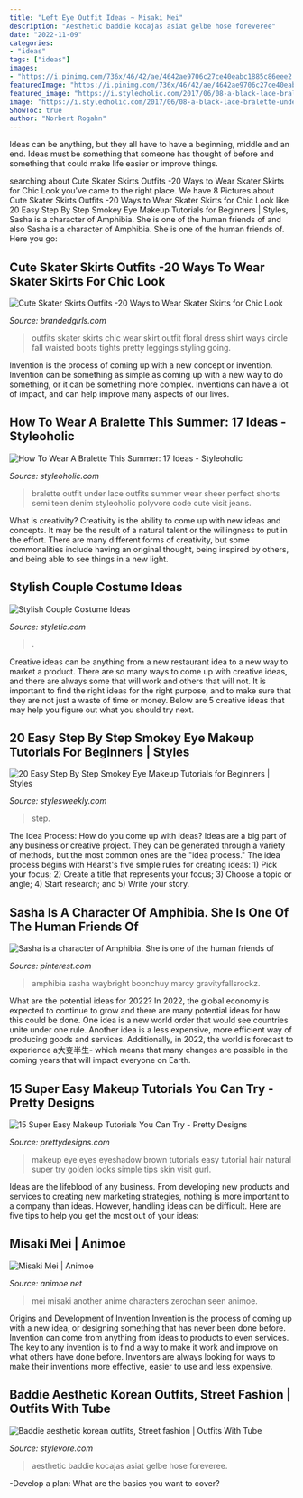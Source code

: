```yaml
---
title: "Left Eye Outfit Ideas ~ Misaki Mei"
description: "Aesthetic baddie kocajas asiat gelbe hose foreveree"
date: "2022-11-09"
categories:
- "ideas"
tags: ["ideas"]
images:
- "https://i.pinimg.com/736x/46/42/ae/4642ae9706c27ce40eabc1885c86eee2.jpg"
featuredImage: "https://i.pinimg.com/736x/46/42/ae/4642ae9706c27ce40eabc1885c86eee2.jpg"
featured_image: "https://i.styleoholic.com/2017/06/08-a-black-lace-bralette-under-a-semi-sheer-white-top-with-black-denim-shorts.jpg"
image: "https://i.styleoholic.com/2017/06/08-a-black-lace-bralette-under-a-semi-sheer-white-top-with-black-denim-shorts.jpg"
ShowToc: true
author: "Norbert Rogahn"
---
```



Ideas can be anything, but they all have to have a beginning, middle and an end. Ideas must be something that someone has thought of before and something that could make life easier or improve things.

	

		
searching about Cute Skater Skirts Outfits -20 Ways to Wear Skater Skirts for Chic Look you've came to the right place. We have 8 Pictures about Cute Skater Skirts Outfits -20 Ways to Wear Skater Skirts for Chic Look like 20 Easy Step By Step Smokey Eye Makeup Tutorials for Beginners | Styles, Sasha is a character of Amphibia. She is one of the human friends of and also Sasha is a character of Amphibia. She is one of the human friends of. Here you go:
		
    
## Cute Skater Skirts Outfits -20 Ways To Wear Skater Skirts For Chic Look

<img loading=lazy src="http://www.brandedgirls.com/wp-content/uploads/2015/08/b4a7bdd2d5de5d6afbfb6386037559b0-686x1024.jpg" onerror="this.onerror=null;this.src='https://tse3.mm.bing.net/th?id=OIP.s9qq-PQ6_XM8myEWkRbEjwHaLD&amp;pid=15.1';" alt="Cute Skater Skirts Outfits -20 Ways to Wear Skater Skirts for Chic Look">

_Source: brandedgirls.com_

>outfits skater skirts chic wear skirt outfit floral dress shirt ways circle fall waisted boots tights pretty leggings styling going. 

	

Invention is the process of coming up with a new concept or invention. Invention can be something as simple as coming up with a new way to do something, or it can be something more complex. Inventions can have a lot of impact, and can help improve many aspects of our lives.

    
## How To Wear A Bralette This Summer: 17 Ideas - Styleoholic

<img loading=lazy src="https://i.styleoholic.com/2017/06/08-a-black-lace-bralette-under-a-semi-sheer-white-top-with-black-denim-shorts.jpg" onerror="this.onerror=null;this.src='https://tse1.mm.bing.net/th?id=OIP.FpPg4QVK1gxrNcnmdzWIngHaJ4&amp;pid=15.1';" alt="How To Wear A Bralette This Summer: 17 Ideas - Styleoholic">

_Source: styleoholic.com_

>bralette outfit under lace outfits summer wear sheer perfect shorts semi teen denim styleoholic polyvore code cute visit jeans. 

	

What is creativity?
Creativity is the ability to come up with new ideas and concepts. It may be the result of a natural talent or the willingness to put in the effort. There are many different forms of creativity, but some commonalities include having an original thought, being inspired by others, and being able to see things in a new light.

    
## Stylish Couple Costume Ideas

<img loading=lazy src="https://styletic.com/wp-content/uploads/2015/10/couple-costume-ideas/14-couple-costume-ideas.jpg" onerror="this.onerror=null;this.src='https://tse3.mm.bing.net/th?id=OIP.5eWxGIdwOPKB9GWIwHUfMAHaJ4&amp;pid=15.1';" alt="Stylish Couple Costume Ideas">

_Source: styletic.com_

>. 

	

Creative ideas can be anything from a new restaurant idea to a new way to market a product. There are so many ways to come up with creative ideas, and there are always some that will work and others that will not. It is important to find the right ideas for the right purpose, and to make sure that they are not just a waste of time or money. Below are 5 creative ideas that may help you figure out what you should try next.

    
## 20 Easy Step By Step Smokey Eye Makeup Tutorials For Beginners | Styles

<img loading=lazy src="https://www.stylesweekly.com/wp-content/uploads/2018/01/20-easy-step-by-step-smokey-eye-makeup-tutorials-for-beginners-1.jpg" onerror="this.onerror=null;this.src='https://tse1.mm.bing.net/th?id=OIP.oOpIJbVc4r71eDlVM6pWzAHaHZ&amp;pid=15.1';" alt="20 Easy Step By Step Smokey Eye Makeup Tutorials for Beginners | Styles">

_Source: stylesweekly.com_

>step. 

	

The Idea Process: How do you come up with ideas?
Ideas are a big part of any business or creative project. They can be generated through a variety of methods, but the most common ones are the "idea process." The idea process begins with Hearst's five simple rules for creating ideas: 1) Pick your focus; 2) Create a title that represents your focus; 3) Choose a topic or angle; 4) Start research; and 5) Write your story.

    
## Sasha Is A Character Of Amphibia. She Is One Of The Human Friends Of

<img loading=lazy src="https://i.pinimg.com/736x/46/42/ae/4642ae9706c27ce40eabc1885c86eee2.jpg" onerror="this.onerror=null;this.src='https://tse1.mm.bing.net/th?id=OIP.-IwSb1eWxgS_xyb8GNuWTAAAAA&amp;pid=15.1';" alt="Sasha is a character of Amphibia. She is one of the human friends of">

_Source: pinterest.com_

>amphibia sasha waybright boonchuy marcy gravityfallsrockz. 

	

What are the potential ideas for 2022?
In 2022, the global economy is expected to continue to grow and there are many potential ideas for how this could be done. One idea is a new world order that would see countries unite under one rule. Another idea is a less expensive, more efficient way of producing goods and services. Additionally, in 2022, the world is forecast to experience a大变半生- which means that many changes are possible in the coming years that will impact everyone on Earth.

    
## 15 Super Easy Makeup Tutorials You Can Try - Pretty Designs

<img loading=lazy src="http://www.prettydesigns.com/wp-content/uploads/2016/08/Golden-Eyes.jpg" onerror="this.onerror=null;this.src='https://tse3.mm.bing.net/th?id=OIP.49JrDpurkZfTldATEw08bgAAAA&amp;pid=15.1';" alt="15 Super Easy Makeup Tutorials You Can Try - Pretty Designs">

_Source: prettydesigns.com_

>makeup eye eyes eyeshadow brown tutorials easy tutorial hair natural super try golden looks simple tips skin visit gurl. 

	

Ideas are the lifeblood of any business. From developing new products and services to creating new marketing strategies, nothing is more important to a company than ideas. However, handling ideas can be difficult. Here are five tips to help you get the most out of your ideas:

    
## Misaki Mei | Animoe

<img loading=lazy src="https://3.bp.blogspot.com/-ZIdgVnQYKhU/T39xCFjNniI/AAAAAAAADsE/AAs5OLFTkDQ/s1600/zerochan.Misaki.Mei.1045901.jpg" onerror="this.onerror=null;this.src='https://tse1.mm.bing.net/th?id=OIP.YkSgN1F93mT4Qq51w04KdwHaKd&amp;pid=15.1';" alt="Misaki Mei | Animoe">

_Source: animoe.net_

>mei misaki another anime characters zerochan seen animoe. 

	

Origins and Development of Invention
Invention is the process of coming up with a new idea, or designing something that has never been done before. Invention can come from anything from ideas to products to even services. The key to any invention is to find a way to make it work and improve on what others have done before. Inventors are always looking for ways to make their inventions more effective, easier to use and less expensive.

    
## Baddie Aesthetic Korean Outfits, Street Fashion | Outfits With Tube

<img loading=lazy src="https://www.stylevore.com/wp-content/uploads/2020/01/4cb729a9f0332da1461839d7450b3e30.jpg" onerror="this.onerror=null;this.src='https://tse2.mm.bing.net/th?id=OIP.nYgiwZA44bUanyLO8qloRgHaJF&amp;pid=15.1';" alt="Baddie aesthetic korean outfits, Street fashion | Outfits With Tube">

_Source: stylevore.com_

>aesthetic baddie kocajas asiat gelbe hose foreveree. 

	

-Develop a plan: What are the basics you want to cover?

